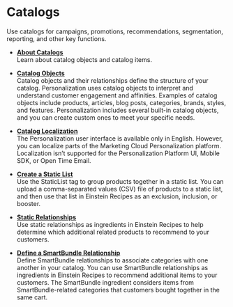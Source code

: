 

# Catalogs

Use catalogs for campaigns, promotions, recommendations, segmentation,
reporting, and other key functions.

  * **[About Catalogs](https://help.salesforce.com/s/articleView?id=sf.mc_pers_catalog_about.htm&language=en_US&type=5)**  
Learn about catalog objects and catalog items.

  * **[Catalog Objects](https://help.salesforce.com/s/articleView?id=sf.mc_pers_catalog_object.htm&language=en_US&type=5)**  
Catalog objects and their relationships define the structure of your catalog.
Personalization uses catalog objects to interpret and understand customer
engagement and affinities. Examples of catalog objects include products,
articles, blog posts, categories, brands, styles, and features.
Personalization includes several built-in catalog objects, and you can create
custom ones to meet your specific needs.

  * **[Catalog Localization](https://help.salesforce.com/s/articleView?id=sf.mc_pers_catalog_localization.htm&language=en_US&type=5)**  
The Personalization user interface is available only in English. However, you
can localize parts of the Marketing Cloud Personalization platform.
Localization isn’t supported for the Personalization Platform UI, Mobile SDK,
or Open Time Email.

  * **[Create a Static List](https://help.salesforce.com/s/articleView?id=sf.mc_pers_catalog_static_list_create.htm&language=en_US&type=5)**  
Use the StaticList tag to group products together in a static list. You can
upload a comma-separated values (CSV) file of products to a static list, and
then use that list in Einstein Recipes as an exclusion, inclusion, or booster.

  * **[Static Relationships](https://help.salesforce.com/s/articleView?id=sf.mc_pers_catalog_profile_static_relationship.htm&language=en_US&type=5)**  
Use static relationships as ingredients in Einstein Recipes to help determine
which additional related products to recommend to your customers.

  * **[Define a SmartBundle Relationship](https://help.salesforce.com/s/articleView?id=sf.mc_pers_einstein_recipe_smartbundle_relationship_define.htm&language=en_US&type=5)**  
Define SmartBundle relationships to associate categories with one another in
your catalog. You can use SmartBundle relationships as ingredients in Einstein
Recipes to recommend additional items to your customers. The SmartBundle
ingredient considers items from SmartBundle-related categories that customers
bought together in the same cart.

